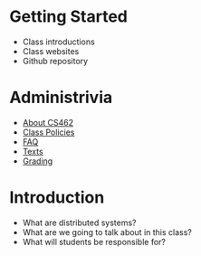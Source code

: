 
# Getting Started

- Class introductions
- Class websites
- Github repository

# Administrivia

- [About CS462](http://classes.windley.com/462/docs/about)
- [Class Policies](http://classes.windley.com/462/docs/about)
- [FAQ](http://classes.windley.com/462/docs/faq)
- [Texts](http://classes.windley.com/462/docs/texts)
- [Grading](http://classes.windley.com/462/docs/grading)

# Introduction

- What are distributed systems?
- What are we going to talk about in this class?
- What will students be responsible for?


